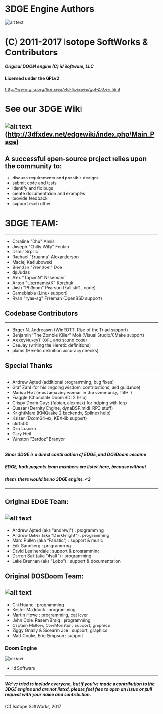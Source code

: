 # 3DGE Engine Authors
![alt text](http://3dfxdev.net/edgewiki/images/1/18/3DGElogo.gif "Isotope SoftWorks")
# (C) 2011-2017 Isotope SoftWorks & Contributors
##### Original DOOM engine (C) id Software, LLC
#### Licensed under the GPLv2
http://www.gnu.org/licenses/old-licenses/gpl-2.0.en.html
# See our 3DGE Wiki 
![alt text](http://3dfxdev.net/edgewiki/images/7/79/Navbar-brand.png "3DGE Wiki")
(http://3dfxdev.net/edgewiki/index.php/Main_Page)
---
## A successful open-source project relies upon the community to:
* discuss requirements and possible designs
* submit code and tests
* identify and fix bugs
* create documentation and examples
* provide feedback
* support each other

# 3DGE TEAM:
---
* Coraline "Chu" Annis
* Joseph "Chilly Willy" Fenton
* Damir Srpcic
* Rachael "Eruanna" Alexanderson
* Maciej Kadlubowski
* Brendan "Brendoe1" Doe
* dpJudas
* Alex "TapamN" Nesemann
* Anton "UsernameAK" Korzhuk
* Josh "Ph3nom" Pearson (KallistiGL code)
* Gameblabla (Linux support)
* Ryan "ryan-sg" Freeman (OpenBSD support)

## Codebase Contributors
---
* Birger N. Andreasen (WinROTT, Rise of the Triad support)
* Benjamin "The Zombie Killer" Moir (Visual Studio/CMake support)
* AlexeyNukeyT (OPL and sound code)
* CeeJay (writing the Heretic definitions)
* plums  (Heretic definition accuracy checks)

## Special Thanks
---
* Andrew Apted (additional programming, bug fixes)
* Graf Zahl (for his ongoing wisdom, contributions, and guidance)
* Marisa Heit (most amazing woman in the community, TBH ;)
* Fraggle (Chocolate Doom SDL2 help)
* Crispy Doom Guys (fabian, alexmax) for helping with lerp
* Quasar (Eternity Engine, dynaBSP/midi_RPC stuff)
* KnightMare (KMQuake 2 backends, Splines help)
* Kaiser (Doom64-ex, KEX-lib support)
* ctd1500
* Dan Loosen
* Gary Heil
* Winston "Zardoz" Branyon 

---
##### Since 3DGE is a direct continuation of EDGE, and DOSDoom became
##### EDGE, both projects team members are listed here, because without
##### them, there would be no 3DGE engine. <3
---

## Original EDGE Team:
![alt text](http://3dfxdev.net/edgewiki/images/f/f6/EDGElogo.jpg "EDGE")
---
* Andrew Apted (aka "andrewj")     : programming
* Andrew Baker (aka "Darkknight")  : programming
* Marc Pullen  (aka "Fanatic")     : support & music
* Erik Sandberg                    : programming
* David Leatherdale                : support & programming
* Darren Salt  (aka "dsalt")       : programming
* Luke Brennan (aka "Lobo")        : support & documentation

## Original DOSDoom Team:
![alt text](http://3dfxdev.net/edgewiki/images/a/ac/DOSDoomlogo.png "DOSDoom")
---
* Chi Hoang                        : programming
* Kester Maddock                   : programming
* Martin Howe                      : programming, cat lover
* John Cole, Rasem Brsiq           : programming
* Captain Mellow, CowMonster       : support, graphics
* Ziggy Gnarly & Sidearm Joe       : support, graphics
* Matt Cooke, Eric Simpson         : support

### Doom Engine
![alt text](http://logos-download.com/wp-content/uploads/2016/09/Doom_logo_small.png "(C) id Software, LLC")
 * id Software

 ---
##### We've tried to include everyone, but if you've made a contribution to the 3DGE engine and are not listed, please feel free to open an issue or pull request with your name and contribution.

(C) Isotope SoftWorks, 2017
